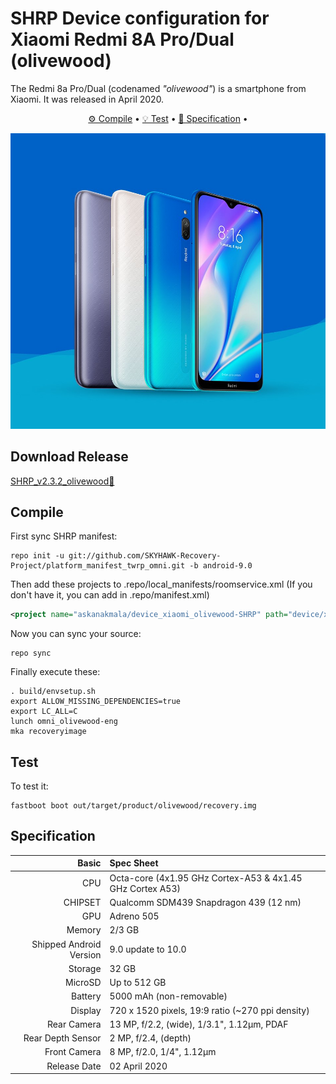 # SHRP Device configuration for Xiaomi Redmi 8A Pro/Dual (olivewood)

The Redmi 8a Pro/Dual (codenamed _"olivewood"_) is a smartphone from Xiaomi.
It was released in April 2020.

<p align="center">
  <a href="#compile">⚙️ Compile</a> •
  <a href="#test">💡 Test</a> •
  <a href="#specification">📱 Specification</a> •
</p>

![r8ap](https://raw.githubusercontent.com/askanakmala/template_me/main/r8ap.jpg "r8ap")

## Download Release

[SHRP_v2.3.2_olivewood🚀](https://github.com/askanakmala/device_xiaomi_olivewood-SHRP/releases/download/v2.3.2/SHRP_v2.3.2_olivewood-201727122020.zip)

## Compile

First sync SHRP manifest:
```
repo init -u git://github.com/SKYHAWK-Recovery-Project/platform_manifest_twrp_omni.git -b android-9.0
```

Then add these projects to .repo/local_manifests/roomservice.xml (If you don't have it, you can add in .repo/manifest.xml)
```xml
<project name="askanakmala/device_xiaomi_olivewood-SHRP" path="device/xiaomi/olivewood" remote="github" revision="android_9.0-Q" />
```

Now you can sync your source:

```
repo sync
```

Finally execute these:

```
. build/envsetup.sh
export ALLOW_MISSING_DEPENDENCIES=true
export LC_ALL=C
lunch omni_olivewood-eng 
mka recoveryimage
```
## Test

To test it:

```
fastboot boot out/target/product/olivewood/recovery.img
```
## Specification
Basic   | Spec Sheet
-------:|:-------------------------
CPU     | Octa-core (4x1.95 GHz Cortex-A53 & 4x1.45 GHz Cortex A53)
CHIPSET | Qualcomm SDM439 Snapdragon 439 (12 nm)
GPU     | Adreno 505
Memory  | 2/3 GB
Shipped Android Version | 9.0 update to 10.0
Storage | 32 GB
MicroSD | Up to 512 GB
Battery | 5000 mAh (non-removable)
Display | 720 x 1520 pixels, 19:9 ratio (~270 ppi density)
Rear Camera  | 13 MP, f/2.2, (wide), 1/3.1", 1.12µm, PDAF
Rear Depth Sensor  | 2 MP, f/2.4, (depth)
Front Camera | 8 MP, f/2.0, 1/4", 1.12µm
Release Date | 02 April 2020
